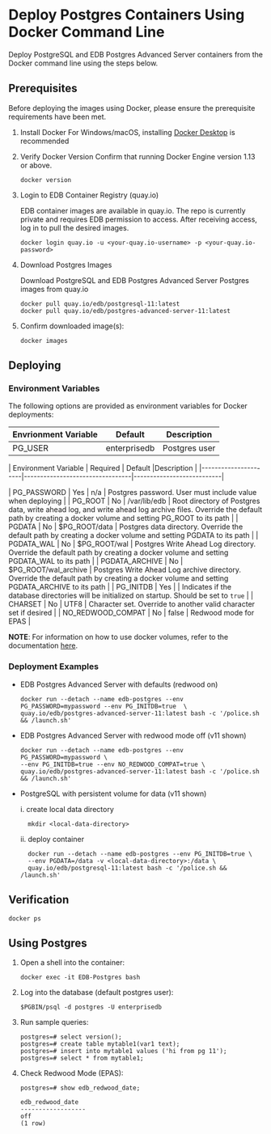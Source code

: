 # Deploy Postgres Containers Using Docker Command Line
Deploy PostgreSQL and EDB Postgres Advanced Server containers from the Docker command line using the steps below. 

## Prerequisites
Before deploying the images using Docker, please ensure the prerequisite requirements have been met. 

1. Install Docker
For Windows/macOS, installing [Docker Desktop](https://www.docker.com/products/docker-desktop) is recommended

2. Verify Docker Version
   Confirm that running Docker Engine version 1.13 or above.
   ```
   docker version
   ```

3. Login to EDB Container Registry (quay.io)

   EDB container images are available in quay.io. The repo is currently private and requires EDB permission to access. After
receiving access, log in to pull the desired images.
   ```
   docker login quay.io -u <your-quay.io-username> -p <your-quay.io-password>
   ```
   
4. Download Postgres Images

   Download PostgreSQL and EDB Postgres Advanced Server Postgres images from quay.io
   ```
   docker pull quay.io/edb/postgresql-11:latest
   docker pull quay.io/edb/postgres-advanced-server-11:latest
   ```

5. Confirm downloaded image(s):
   ```
   docker images
   ```

## Deploying

### Environment Variables
The following options are provided as environment variables for Docker deployments:

| Envrionment Variable | Default              | Description               |
|----------------------|----------------------|---------------------------|
| PG_USER              | enterprisedb         | Postgres user             |


| Environment Variable | Required | Default              |Description               |
|----------------------|---------------------------------|---------------------------|

| PG_PASSWORD          | Yes      | n/a                  | Postgres password. User must include value when deploying         |
| PG_ROOT              | No       | /var/lib/edb         | Root directory of Postgres data, write ahead log, and write ahead log archive files. Override the default path by creating a docker volume and setting PG_ROOT to its path |
| PGDATA               | No       | $PG_ROOT/data        | Postgres data directory. Override the default path by creating a docker volume and setting PGDATA to its path   |
| PGDATA_WAL           | No       | $PG_ROOT/wal         | Postgres Write Ahead Log directory. Override the default path by creating a docker volume and setting PGDATA_WAL to its path |
| PGDATA_ARCHIVE       | No       | $PG_ROOT/wal_archive | Postgres Write Ahead Log archive directory. Override the default path by creating a docker volume and setting PGDATA_ARCHIVE to its path |
| PG_INITDB            | Yes      |                    | Indicates if the database directories will be initialized on startup. Should be set to `true`             |
| CHARSET              | No       | UTF8                 | Character set. Override to another valid character set if desired             |
| NO_REDWOOD_COMPAT    | No       | false                | Redwood mode for EPAS     |

**NOTE**: For information on how to use docker volumes, refer to the documentation [here](https://docs.docker.com/storage/volumes/).

### Deployment Examples

- EDB Postgres Advanced Server with defaults (redwood on) 
  ```
  docker run --detach --name edb-postgres --env PG_PASSWORD=mypassword --env PG_INITDB=true  \
  quay.io/edb/postgres-advanced-server-11:latest bash -c '/police.sh && /launch.sh'
  ```
- EDB Postgres Advanced Server with redwood mode off (v11 shown)
  ```  
  docker run --detach --name edb-postgres --env PG_PASSWORD=mypassword \
  --env PG_INITDB=true --env NO_REDWOOD_COMPAT=true \
  quay.io/edb/postgres-advanced-server-11:latest bash -c '/police.sh && /launch.sh'
  ```
- PostgreSQL with persistent volume for data (v11 shown)
        
    i. create local data directory
 
        mkdir <local-data-directory>
    
    ii. deploy container

        docker run --detach --name edb-postgres --env PG_INITDB=true \
        --env PGDATA=/data -v <local-data-directory>:/data \
        quay.io/edb/postgresql-11:latest bash -c '/police.sh && /launch.sh'
        
## Verification
   ```
   docker ps
   ```
   
## Using Postgres

1. Open a shell into the container:
   ```
   docker exec -it EDB-Postgres bash
   ```
2. Log into the database (default postgres user):
   ```
   $PGBIN/psql -d postgres -U enterprisedb
   ```
3. Run sample queries:
   ```
   postgres=# select version();
   postgres=# create table mytable1(var1 text);
   postgres=# insert into mytable1 values ('hi from pg 11');
   postgres=# select * from mytable1;
   ```
4. Check Redwood Mode (EPAS):      
   ```
   postgres=# show edb_redwood_date;
   ```
   ```
   edb_redwood_date
   ------------------
   off
   (1 row)
   ```

